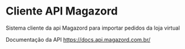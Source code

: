 # Cliente API Magazord
Sistema cliente da api Magazord para importar pedidos da loja virtual

Documentação da API
https://docs.api.magazord.com.br/
